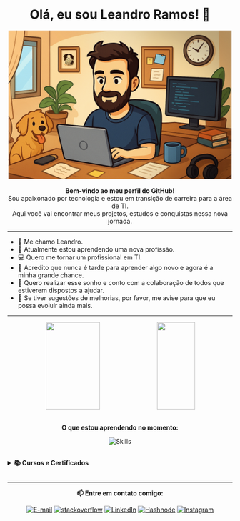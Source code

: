 <div align="center">
  <h1>Olá, eu sou Leandro Ramos! 🤘</h1>
  <img src="LR_Cartoon.jpg" alt="Digitando" width="500"/>
</div>

<p align="center">
  <b>Bem-vindo ao meu perfil do GitHub!</b><br>
  Sou apaixonado por tecnologia e estou em transição de carreira para a área de TI.<br>
  Aqui você vai encontrar meus projetos, estudos e conquistas nessa nova jornada.
</p>

---

- 🐲 Me chamo Leandro.
- 📖 Atualmente estou aprendendo uma nova profissão.
- 💻 Quero me tornar um profissional em TI.
- 🔭 Acredito que nunca é tarde para aprender algo novo e agora é a minha grande chance.
- 🚀 Quero realizar esse sonho e conto com a colaboração de todos que estiverem dispostos a ajudar.
- 🏁 Se tiver sugestões de melhorias, por favor, me avise para que eu possa evoluir ainda mais.

---

<div align="center">
  <img width="49%" height="195px" src="https://github-readme-stats.vercel.app/api?username=LeandroCesarRamos&theme=transparent&show_icons=true&border_color=fff0" />
  <img width="41%" height="195px" src="https://github-readme-stats.vercel.app/api/top-langs/?username=LeandroCesarRamos&theme=transparent&show_icons=true&border_color=fff0" />
</div>

##

<div align="center">
  <p><strong>O que estou aprendendo no momento:</strong></p>
  <img src="https://skillicons.dev/icons?i=python,java,js,vscode,git,github&theme=dark" alt="Skills" />
</div>

##

<details>
  <summary><strong>📚 Cursos e Certificados</strong></summary>

| Curso | Certificado |
|-------|-------------|
| Apresentação da Formação JavaScript Developer | [Ver certificado](https://hermes.dio.me/certificates/56A3ED10.pdf) |
| Instalação e Configuração do Visual Studio Code | [Ver certificado](https://hermes.dio.me/certificates/XQX2TGKG.pdf) |
| Primeiros Passos com Git e GitHub | [Ver certificado](https://hermes.dio.me/certificates/ABC4FS3O.pdf) |
| Princípios do Git e GitHub | [Ver certificado](https://hermes.dio.me/certificates/ZTLBSDXJ.pdf) |
| Autenticações do GitHub | [Ver certificado](https://hermes.dio.me/certificates/YSSWAKY2.pdf) |

</details>

##

---

<p align="center"><strong>📫 Entre em contato comigo:</strong></p>
<div>
    <p align="center">
    <a href="mailto:leandrocesarramos@gmail.com" target="_blank">
    <img src="https://img.shields.io/badge/-Email-white?style=for-the-badge&logo=microsoft-outlook&logoColor=020114" alt="E-mail"></a>
    <a href="https://stackoverflow.com/users/31364345/leandrocesarramos" target="_blank">
    <img src="https://img.shields.io/badge/-stackoverflow-white?style=for-the-badge&logo=stackoverflow&logoColor=orange" alt="stackoverflow"></a>
    <a href="https://www.linkedin.com/in/leandrocesarramos/" target="_blank">
    <img src="https://img.shields.io/badge/-LinkedIn-blue?style=for-the-badge&logo=linkedin&logoColor=white" alt="LinkedIn"></a>
    <a href="https://hashnode.com/@leandrocesarramos" target="_blank">
    <img src="https://img.shields.io/badge/-Hashnode-white?style=for-the-badge&logo=hashnode&logoColor=blue" alt="Hashnode"></a>
    <a href="https://www.instagram.com/leandrocesramos/" target="_blank">
    <img src="https://img.shields.io/badge/-Instagram-white?style=for-the-badge&logo=instagram&logoColor=red" alt="Instagram"></a>
    </p>
</div>


